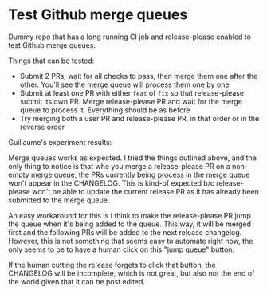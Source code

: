 Test Github merge queues
========================

Dummy repo that has a long running CI job and release-please enabled to test Github merge queues.

Things that can be tested:
- Submit 2 PRs, wait for all checks to pass, then merge them one after the other. You'll see the merge queue will process them one by one
- Submit at least one PR with either `feat` of `fix` so that release-please submit its own PR. Merge release-please PR and wait for the merge queue to process it. Everything should be as before
- Try merging both a user PR and release-please PR, in that order or in the reverse order

Guillaume's experiment results:

Merge queues works as expected. I tried the things outlined above, and the only thing to notice is that whe you merge a release-please PR on a non-empty merge queue, the PRs currently being process in the merge queue won't appear in the CHANGELOG.
This is kind-of expected b/c release-please won't be able to update the current release PR as it has already been submitted to the merge queue.

An easy workaround for this is I think to make the release-please PR jump the queue when it's being added to the queue. This way, it will be merged first and the following PRs will be added to the next release changelog. However, this is not something that seems easy to automate right now, the only seems to be to have a human click on this "jump queue" button. 

If the human cutting the release forgets to click that button, the CHANGELOG will be incomplete, which is not great, but also not the end of the world given that it can be post edited.
